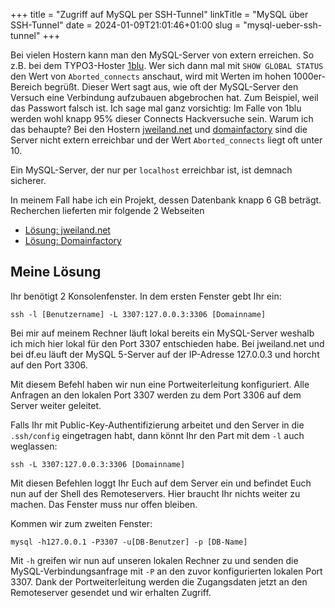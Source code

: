 +++
title = "Zugriff auf MySQL per SSH-Tunnel"
linkTitle = "MySQL über SSH-Tunnel"
date = 2024-01-09T21:01:46+01:00
slug = "mysql-ueber-ssh-tunnel"
+++

Bei vielen Hostern kann man den MySQL-Server von extern erreichen. So z.B. bei dem TYPO3-Hoster [1blu](http://www.1blu.de/). Wer sich dann mal mit `SHOW GLOBAL STATUS` den Wert von `Aborted_connects` anschaut, wird mit Werten im hohen 1000er-Bereich begrüßt. Dieser Wert sagt aus, wie oft der MySQL-Server den Versuch eine Verbindung aufzubauen abgebrochen hat. Zum Beispiel, weil das Passwort falsch ist. Ich sage mal ganz vorsichtig: Im Falle von 1blu werden wohl knapp 95% dieser Connects Hackversuche sein. Warum ich das behaupte? Bei den Hostern [jweiland.net](http://jweiland.net/) und [domainfactory](http://www.df.eu/) sind die Server nicht extern erreichbar und der Wert `Aborted_connects` liegt oft unter 10.

Ein MySQL-Server, der nur per `localhost` erreichbar ist, ist demnach sicherer.

In meinem Fall habe ich ein Projekt, dessen Datenbank knapp 6 GB beträgt. Recherchen lieferten mir folgende 2 Webseiten

- [Lösung: jweiland.net](https://jweiland.net/typo3/codebeispiele/datenbanken.html#c2565)
- [Lösung: Domainfactory](http://www.df.eu/de/service/df-faq/webhosting/webspace-zugriff/ssh/)

## Meine Lösung

Ihr benötigt 2 Konsolenfenster. In dem ersten Fenster gebt Ihr ein:

```shell
ssh -l [Benutzername] -L 3307:127.0.0.3:3306 [Domainname]
```

Bei mir auf meinem Rechner läuft lokal bereits ein MySQL-Server weshalb ich mich hier lokal für den Port 3307 entschieden habe. Bei jweiland.net und bei df.eu läuft der MySQL 5-Server auf der IP-Adresse 127.0.0.3 und horcht auf den Port 3306.

Mit diesem Befehl haben wir nun eine Portweiterleitung konfiguriert. Alle Anfragen an den lokalen Port 3307 werden zu dem Port 3306 auf dem Server weiter geleitet.

Falls Ihr mit Public-Key-Authentifizierung arbeitet und den Server in die `.ssh/config` eingetragen habt, dann könnt Ihr den Part mit dem `-l` auch weglassen:

```shell
ssh -L 3307:127.0.0.3:3306 [Domainname]
```

Mit diesen Befehlen loggt Ihr Euch auf dem Server ein und befindet Euch nun auf der Shell des Remoteservers. Hier braucht Ihr nichts weiter zu machen. Das Fenster muss nur offen bleiben.

Kommen wir zum zweiten Fenster:

```shell
mysql -h127.0.0.1 -P3307 -u[DB-Benutzer] -p [DB-Name]
```

Mit `-h` greifen wir nun auf unseren lokalen Rechner zu und senden die MySQL-Verbindungsanfrage mit `-P` an den zuvor konfigurierten lokalen Port 3307. Dank der Portweiterleitung werden die Zugangsdaten jetzt an den Remoteserver gesendet und wir erhalten Zugriff.
